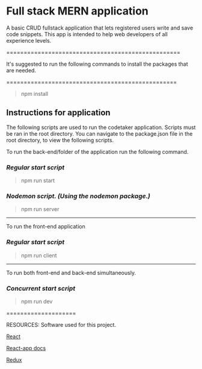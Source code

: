 # Full stack MERN application 

A basic CRUD fullstack application that lets registered users write and save code snippets. This app is intended to help web developers of all experience levels.

==================================================

It's suggested to run the following commands to install the packages that are needed.

=================================================
>npm install
## Instructions for application
The following scripts are used to run the codetaker application. Scripts must be ran in the root directory. You can navigate to the package.json file in the root directory, to view the following scripts.

To run the back-end/folder of the application run the following command.

### ___Regular start script___

>npm run start

### ___Nodemon script. (Using the nodemon package.)___
> npm run server

----

To run the front-end application

### ___Regular start script___
>npm run client

---

To run both front-end and back-end simultaneously.
### ___Concurrent start script___
>npm run dev


====================

RESOURCES: Software used for this project.


[React](https://reactjs.org "Javascript front-end framework.")

[React-app docs](https://create-react-app.dev "Docs for creating a react app.")

[Redux](https://react-redux.js.org "Software used for state management.")
